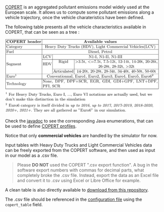 [COPERT](https://www.emisia.com/utilities/copert/) is an aggregated pollutant
emissions model widely used at the European scale. It allows us to compute some
pollutant emissions along a vehicle trajectory, once the vehicle charateristics
have been defined.

The following table presents all the vehicle characteristics available in
COPERT, that can be seen as a tree :

![COPERT Table](/documentation/copert.png)

Check the
[javadoc](https://smartgov-liris.github.io/SmartGovLezModelUFD/org/liris/smartgov/lez/core/copert/fields/package-frame.html)
to see the corresponding Java enumerations, that can be used to define [COPERT
profiles](COPERT-Profiles.md).

Notice that only **commercial vehicles** are handled by the simulator for now.

Input tables with Heavy Duty Trucks and Light Commercial Vehicles data can be
freely exported from the COPERT software, and then used as input in our model
as a .csv file.

> Please **DO NOT** used the COPERT ".csv export function". A bug in the
> software export numbers with commas for decimal parts, what completely broke
> the .csv file. Instead, export the data as an Excel file and convert it to .csv
> using Excel or Libre Office for example.

A clean table is also directly available to [download from this
repository](../../input/copert/Hot_Emissions_Parameters_France.csv).

The .csv file should be referenced in the [configuration
file](Configuration-File.md) using the `copert_table` field.

